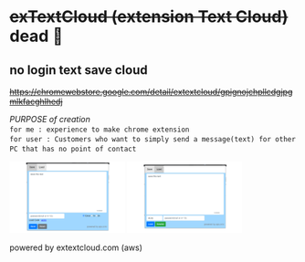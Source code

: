 # <del>exTextCloud (extension Text Cloud)</del> dead 🤪

## no login text save cloud
<del>https://chromewebstore.google.com/detail/extextcloud/gpignojchpllcdgjpgmlkfacghlhedj</del>

*PURPOSE of creation*  
`for me : experience to make chrome extension`<br>
`for user : Customers who want to simply send a message(text) for other PC that has no point of contact`  

<img src="screenshot_save.png" width="40%" height="40%">  <img src="screenshot_load.png" width="40%" height="40%">

powered by extextcloud.com (aws)
